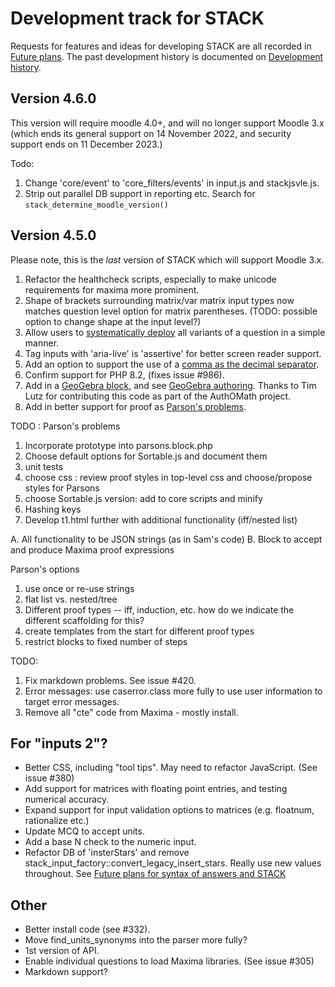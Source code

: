 

# Development track for STACK

Requests for features and ideas for developing STACK are all recorded in [Future plans](Future_plans.md). The
past development history is documented on [Development history](Development_history.md).

## Version 4.6.0

This version will require moodle 4.0+, and will no longer support Moodle 3.x (which ends its general support on 14 November 2022, and security support ends on 11 December 2023.)

Todo: 

1. Change 'core/event' to 'core_filters/events' in input.js and stackjsvle.js.
2. Strip out parallel DB support in reporting etc.  Search for `stack_determine_moodle_version()`

## Version 4.5.0

Please note, this is the _last_ version of STACK which will support Moodle 3.x.

1. Refactor the healthcheck scripts, especially to make unicode requirements for maxima more prominent.
2. Shape of brackets surrounding matrix/var matrix input types now matches question level option for matrix parentheses.  (TODO: possible option to change shape at the input level?)
3. Allow users to [systematically deploy](../CAS/Systematic_deployment.md) all variants of a question in a simple manner.
4. Tag inputs with 'aria-live' is 'assertive' for better screen reader support.
5. Add an option to support the use of a [comma as the decimal separator](Syntax_numbers.md).
6. Confirm support for PHP 8.2, (fixes issue #986).
7. Add in a [GeoGebra block](../Authoring/GeoGebra.md), and see [GeoGebra authoring](../Topics/GeoGebra.md).  Thanks to Tim Lutz for contributing this code as part of the AuthOMath project.
8. Add in better support for proof as [Parson's problems](../Authoring/Parsons.md).

TODO : Parson's problems

1. Incorporate prototype into parsons.block.php
2. Choose default options for Sortable.js and document them
3. unit tests
4. choose css : review proof styles in top-level css and choose/propose styles for Parsons
5. choose Sortable.js version: add to core scripts and minify
6. Hashing keys
7. Develop t1.html further with additional functionality (iff/nested list)

A. All functionality to be JSON strings (as in Sam's code)
B. Block to accept and produce Maxima proof expressions

Parson's options

1. use once or re-use strings
2. flat list vs. nested/tree
3. Different proof types -- iff, induction, etc. how do we indicate the different scaffolding for this? 
4. create templates from the start for different proof types
5. restrict blocks to fixed number of steps

TODO: 

1. Fix markdown problems. See issue #420.
2. Error messages: use caserror.class more fully to use user information to target error messages.
3. Remove all "cte" code from Maxima - mostly install.

## For "inputs 2"?

* Better CSS, including "tool tips".  May need to refactor JavaScript.  (See issue #380)
* Add support for matrices with floating point entries, and testing numerical accuracy.
* Expand support for input validation options to matrices (e.g. floatnum, rationalize etc.)
* Update MCQ to accept units.
* Add a base N check to the numeric input.
* Refactor DB of 'insterStars' and remove stack_input_factory::convert_legacy_insert_stars.  Really use new values throughout.  See [Future plans for syntax of answers and STACK](Syntax_Future.md)

## Other

* Better install code (see #332).
* Move find_units_synonyms into the parser more fully?
* 1st version of API.
* Enable individual questions to load Maxima libraries.  (See issue #305)
* Markdown support?

